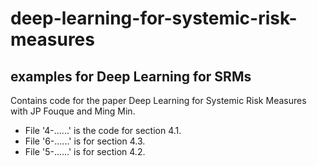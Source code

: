 # deep-learning-for-systemic-risk-measures

## examples for Deep Learning for SRMs
Contains code for the paper Deep Learning for Systemic Risk Measures with JP Fouque and Ming Min.

 - File '4-......' is the code for section 4.1.
 - File '6-......' is for section 4.3.
 - File '5-......' is for section 4.2.

